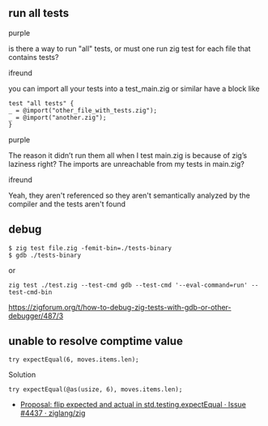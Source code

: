 ## run all tests

purple

is there a way to run "all" tests, or must one run zig test for each file that contains tests?

ifreund

you can import all your tests into a test_main.zig or similar
have a block like

```zig
test "all tests" {
_ = @import("other_file_with_tests.zig");
_ = @import("another.zig");
}
```

purple

The reason it didn’t run them all when I test main.zig is because of zig’s laziness right? The imports are unreachable from my tests in main.zig?

ifreund

Yeah, they aren't referenced so they aren't semantically analyzed by the compiler and the tests aren't found

## debug

```
$ zig test file.zig -femit-bin=./tests-binary
$ gdb ./tests-binary
```

or

```
zig test ./test.zig --test-cmd gdb --test-cmd '--eval-command=run' --test-cmd-bin
```

https://zigforum.org/t/how-to-debug-zig-tests-with-gdb-or-other-debugger/487/3

## unable to resolve comptime value

```zig
try expectEqual(6, moves.items.len);
```

Solution

```zig
try expectEqual(@as(usize, 6), moves.items.len);
```

- [Proposal: flip expected and actual in std.testing.expectEqual · Issue #4437 · ziglang/zig](https://github.com/ziglang/zig/issues/4437#issuecomment-1439385595)
